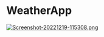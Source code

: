 # WeatherApp
[![Screenshot-20221219-115308.png](https://i.postimg.cc/ydhMdYpb/Screenshot-20221219-115308.png)](https://postimg.cc/ygdQpBHm)
